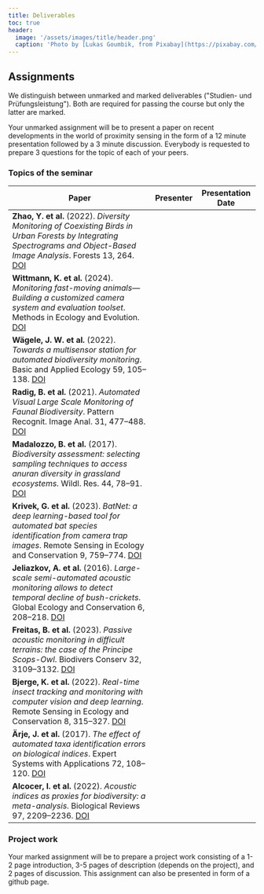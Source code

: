 ```yaml
---
title: Deliverables
toc: true
header:
  image: '/assets/images/title/header.png'
  caption: 'Photo by [Lukas Goumbik, from Pixabay](https://pixabay.com/de/users/goumbik-3752482/?utm_source=link-attribution&utm_medium=referral&utm_campaign=image&utm_content=2055522){:target="_blank"}'
---
```



<!--more-->

## Assignments
We distinguish between unmarked and marked deliverables ("Studien- und Prüfungsleistung"). 
Both are required for passing the course but only the latter are marked.

Your unmarked assignment will be to present a paper on recent developments in the world of proximity sensing in the form of a 12 minute presentation followed by a 3 minute discussion. Everybody is requested to prepare 3 questions for the topic of each of your peers.

### Topics of the seminar

| Paper                                                                                                                                                                       | Presenter | Presentation Date |
|-----------------------------------------------------------------------------------------------------------------------------------------------------------------------------|-----------|-------------------|
| **Zhao, Y. et al.** (2022). *Diversity Monitoring of Coexisting Birds in Urban Forests by Integrating Spectrograms and Object-Based Image Analysis*. Forests 13, 264. [DOI](https://doi.org/10.3390/f13020264)       |           |                   |
| **Wittmann, K. et al.** (2024). *Monitoring fast-moving animals—Building a customized camera system and evaluation toolset*. Methods in Ecology and Evolution. [DOI](https://doi.org/10.1111/2041-210X.14322)            |           |                   |
| **Wägele, J. W. et al.** (2022). *Towards a multisensor station for automated biodiversity monitoring*. Basic and Applied Ecology 59, 105–138. [DOI](https://doi.org/10.1016/j.baae.2022.01.003)                             |           |                   |
| **Radig, B. et al.** (2021). *Automated Visual Large Scale Monitoring of Faunal Biodiversity*. Pattern Recognit. Image Anal. 31, 477–488. [DOI](https://doi.org/10.1134/S1054661821030214)                                 |           |                   |
| **Madalozzo, B. et al.** (2017). *Biodiversity assessment: selecting sampling techniques to access anuran diversity in grassland ecosystems*. Wildl. Res. 44, 78–91. [DOI](https://doi.org/10.1071/WR16086)       |           |                   |
| **Krivek, G. et al.** (2023). *BatNet: a deep learning-based tool for automated bat species identification from camera trap images*. Remote Sensing in Ecology and Conservation 9, 759–774. [DOI](https://doi.org/10.1071/WR16086)  |           |                   |
| **Jeliazkov, A. et al.** (2016). *Large-scale semi-automated acoustic monitoring allows to detect temporal decline of bush-crickets*. Global Ecology and Conservation 6, 208–218. [DOI](https://doi.org/10.1071/WR16086)   |           |                   |
| **Freitas, B. et al.** (2023). *Passive acoustic monitoring in difficult terrains: the case of the Principe Scops-Owl*. Biodivers Conserv 32, 3109–3132. [DOI](https://doi.org/10.1073/pnas.2002545117)                   |           |                   |
| **Bjerge, K. et al.** (2022). *Real-time insect tracking and monitoring with computer vision and deep learning*. Remote Sensing in Ecology and Conservation 8, 315–327. [DOI](https://doi.org/10.1002/rse2.245)    |           |                   |
| **Ärje, J. et al.** (2017). *The effect of automated taxa identification errors on biological indices*. Expert Systems with Applications 72, 108–120. [DOI](https://doi.org/10.1016/j.eswa.2016.12.015)             |           |                   |
| **Alcocer, I. et al.** (2022). *Acoustic indices as proxies for biodiversity: a meta-analysis*. Biological Reviews 97, 2209–2236. [DOI](https://doi.org/10.1111/brv.12890)                                         |           |                   |


### Project work

Your marked assignment will be to prepare a project work consisting of a 1-2 page introduction, 3-5 pages of description (depends on the project), and 2 pages of discussion. This assignment can also be presented in form of a github page.







